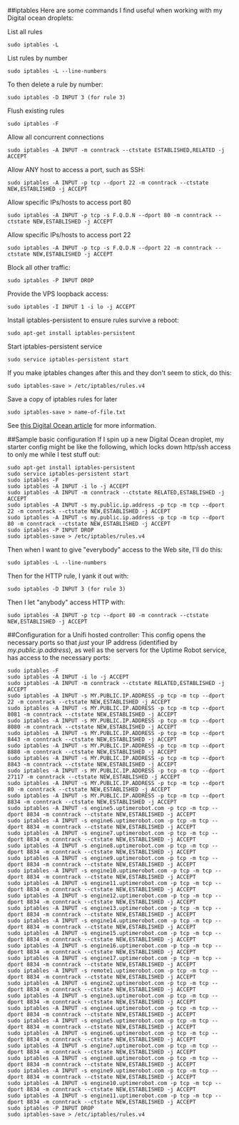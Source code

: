 ##iptables
Here are some commands I find useful when working with my Digital ocean droplets:

List all rules

    sudo iptables -L

List rules by number

    sudo iptables -L --line-numbers

To then delete a rule by number:

    sudo iptables -D INPUT 3 (for rule 3)

Flush existing rules

    sudo iptables -F

Allow all concurrent connections
    
    sudo iptables -A INPUT -m conntrack --ctstate ESTABLISHED,RELATED -j ACCEPT

Allow ANY host to access a port, such as SSH:
    
    sudo iptables -A INPUT -p tcp --dport 22 -m conntrack --ctstate NEW,ESTABLISHED -j ACCEPT

Allow specific IPs/hosts to access port 80

    sudo iptables -A INPUT -p tcp -s F.Q.D.N --dport 80 -m conntrack --ctstate NEW,ESTABLISHED -j ACCEPT

Allow specific IPs/hosts to access port 22

    sudo iptables -A INPUT -p tcp -s F.Q.D.N --dport 22 -m conntrack --ctstate NEW,ESTABLISHED -j ACCEPT

Block all other traffic:

    sudo iptables -P INPUT DROP

Provide the VPS loopback access:

    sudo iptables -I INPUT 1 -i lo -j ACCEPT

Install iptables-persistent to ensure rules survive a reboot:

    sudo apt-get install iptables-persistent

Start iptables-persistent service

    sudo service iptables-persistent start

If you make iptables changes after this and they don't seem to stick, do this:

    sudo iptables-save > /etc/iptables/rules.v4

Save a copy of iptables rules for later

    sudo iptables-save > name-of-file.txt

See [this Digital Ocean article](https://www.digitalocean.com/community/tutorials/how-to-set-up-a-firewall-using-iptables-on-ubuntu-12-04) for more information.

##Sample basic configuration
If I spin up a new Digital Ocean droplet, my starter config might be like the following, which locks down http/ssh access to only me while I test stuff out:

    sudo apt-get install iptables-persistent
    sudo service iptables-persistent start
    sudo iptables -F
    sudo iptables -A INPUT -i lo -j ACCEPT
    sudo iptables -A INPUT -m conntrack --ctstate RELATED,ESTABLISHED -j ACCEPT
    sudo iptables -A INPUT -s my.public.ip.address -p tcp -m tcp --dport 22 -m conntrack --ctstate NEW,ESTABLISHED -j ACCEPT
    sudo iptables -A INPUT -s my.public.ip.address -p tcp -m tcp --dport 80 -m conntrack --ctstate NEW,ESTABLISHED -j ACCEPT
    sudo iptables -P INPUT DROP
    sudo iptables-save > /etc/iptables/rules.v4

Then when I want to give "everybody" access to the Web site, I'll do this:

    sudo iptables -L --line-numbers
    
Then for the HTTP rule, I yank it out with:

    sudo iptables -D INPUT 3 (for rule 3)
    
Then I let "anybody" access HTTP with:

    sudo iptables -A INPUT -p tcp --dport 80 -m conntrack --ctstate NEW,ESTABLISHED -j ACCEPT
    
##Configuration for a Unifi hosted controller:
This config opens the necessary ports so that *just* your IP address (identified by *my.public.ip.address*), as well as the servers for the Uptime Robot service, has access to the necessary ports:

    sudo iptables -F
    sudo iptables -A INPUT -i lo -j ACCEPT
    sudo iptables -A INPUT -m conntrack --ctstate RELATED,ESTABLISHED -j ACCEPT
    sudo iptables -A INPUT -s MY.PUBLIC.IP.ADDRESS -p tcp -m tcp --dport 22 -m conntrack --ctstate NEW,ESTABLISHED -j ACCEPT
    sudo iptables -A INPUT -s MY.PUBLIC.IP.ADDRESS -p tcp -m tcp --dport 8081 -m conntrack --ctstate NEW,ESTABLISHED -j ACCEPT
    sudo iptables -A INPUT -s MY.PUBLIC.IP.ADDRESS -p tcp -m tcp --dport 8080 -m conntrack --ctstate NEW,ESTABLISHED -j ACCEPT
    sudo iptables -A INPUT -s MY.PUBLIC.IP.ADDRESS -p tcp -m tcp --dport 8443 -m conntrack --ctstate NEW,ESTABLISHED -j ACCEPT
    sudo iptables -A INPUT -s MY.PUBLIC.IP.ADDRESS -p tcp -m tcp --dport 8880 -m conntrack --ctstate NEW,ESTABLISHED -j ACCEPT
    sudo iptables -A INPUT -s MY.PUBLIC.IP.ADDRESS -p tcp -m tcp --dport 8843 -m conntrack --ctstate NEW,ESTABLISHED -j ACCEPT
    sudo iptables -A INPUT -s MY.PUBLIC.IP.ADDRESS -p tcp -m tcp --dport 27117 -m conntrack --ctstate NEW,ESTABLISHED -j ACCEPT
    sudo iptables -A INPUT -s MY.PUBLIC.IP.ADDRESS -p tcp -m tcp --dport 80 -m conntrack --ctstate NEW,ESTABLISHED -j ACCEPT
    sudo iptables -A INPUT -s MY.PUBLIC.IP.ADDRESS -p tcp -m tcp --dport 8834 -m conntrack --ctstate NEW,ESTABLISHED -j ACCEPT
    sudo iptables -A INPUT -s engine5.uptimerobot.com -p tcp -m tcp --dport 8834 -m conntrack --ctstate NEW,ESTABLISHED -j ACCEPT
    sudo iptables -A INPUT -s engine6.uptimerobot.com -p tcp -m tcp --dport 8834 -m conntrack --ctstate NEW,ESTABLISHED -j ACCEPT
    sudo iptables -A INPUT -s engine7.uptimerobot.com -p tcp -m tcp --dport 8834 -m conntrack --ctstate NEW,ESTABLISHED -j ACCEPT
    sudo iptables -A INPUT -s engine8.uptimerobot.com -p tcp -m tcp --dport 8834 -m conntrack --ctstate NEW,ESTABLISHED -j ACCEPT
    sudo iptables -A INPUT -s engine9.uptimerobot.com -p tcp -m tcp --dport 8834 -m conntrack --ctstate NEW,ESTABLISHED -j ACCEPT
    sudo iptables -A INPUT -s engine10.uptimerobot.com -p tcp -m tcp --dport 8834 -m conntrack --ctstate NEW,ESTABLISHED -j ACCEPT
    sudo iptables -A INPUT -s engine11.uptimerobot.com -p tcp -m tcp --dport 8834 -m conntrack --ctstate NEW,ESTABLISHED -j ACCEPT
    sudo iptables -A INPUT -s engine12.uptimerobot.com -p tcp -m tcp --dport 8834 -m conntrack --ctstate NEW,ESTABLISHED -j ACCEPT
    sudo iptables -A INPUT -s engine13.uptimerobot.com -p tcp -m tcp --dport 8834 -m conntrack --ctstate NEW,ESTABLISHED -j ACCEPT
    sudo iptables -A INPUT -s engine14.uptimerobot.com -p tcp -m tcp --dport 8834 -m conntrack --ctstate NEW,ESTABLISHED -j ACCEPT
    sudo iptables -A INPUT -s engine15.uptimerobot.com -p tcp -m tcp --dport 8834 -m conntrack --ctstate NEW,ESTABLISHED -j ACCEPT
    sudo iptables -A INPUT -s engine16.uptimerobot.com -p tcp -m tcp --dport 8834 -m conntrack --ctstate NEW,ESTABLISHED -j ACCEPT
    sudo iptables -A INPUT -s engine17.uptimerobot.com -p tcp -m tcp --dport 8834 -m conntrack --ctstate NEW,ESTABLISHED -j ACCEPT
    sudo iptables -A INPUT -s remote1.uptimerobot.com -p tcp -m tcp --dport 8834 -m conntrack --ctstate NEW,ESTABLISHED -j ACCEPT
    sudo iptables -A INPUT -s engine2.uptimerobot.com -p tcp -m tcp --dport 8834 -m conntrack --ctstate NEW,ESTABLISHED -j ACCEPT
    sudo iptables -A INPUT -s engine3.uptimerobot.com -p tcp -m tcp --dport 8834 -m conntrack --ctstate NEW,ESTABLISHED -j ACCEPT
    sudo iptables -A INPUT -s engine4.uptimerobot.com -p tcp -m tcp --dport 8834 -m conntrack --ctstate NEW,ESTABLISHED -j ACCEPT
    sudo iptables -A INPUT -s engine5.uptimerobot.com -p tcp -m tcp --dport 8834 -m conntrack --ctstate NEW,ESTABLISHED -j ACCEPT
    sudo iptables -A INPUT -s engine6.uptimerobot.com -p tcp -m tcp --dport 8834 -m conntrack --ctstate NEW,ESTABLISHED -j ACCEPT
    sudo iptables -A INPUT -s engine7.uptimerobot.com -p tcp -m tcp --dport 8834 -m conntrack --ctstate NEW,ESTABLISHED -j ACCEPT
    sudo iptables -A INPUT -s engine8.uptimerobot.com -p tcp -m tcp --dport 8834 -m conntrack --ctstate NEW,ESTABLISHED -j ACCEPT
    sudo iptables -A INPUT -s engine9.uptimerobot.com -p tcp -m tcp --dport 8834 -m conntrack --ctstate NEW,ESTABLISHED -j ACCEPT
    sudo iptables -A INPUT -s engine10.uptimerobot.com -p tcp -m tcp --dport 8834 -m conntrack --ctstate NEW,ESTABLISHED -j ACCEPT
    sudo iptables -A INPUT -s engine11.uptimerobot.com -p tcp -m tcp --dport 8834 -m conntrack --ctstate NEW,ESTABLISHED -j ACCEPT
    sudo iptables -P INPUT DROP
    sudo iptables-save > /etc/iptables/rules.v4